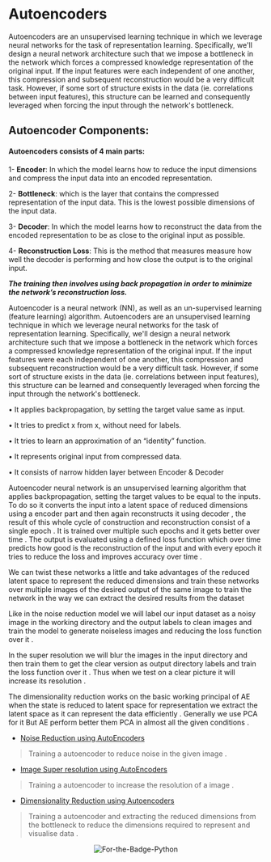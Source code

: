 # Autoencoders

Autoencoders are an unsupervised learning technique in which we leverage neural networks for the task of representation learning.
Specifically, we'll design a neural network architecture such that we impose a bottleneck in the network which forces a compressed knowledge representation of the original input. 
If the input features were each independent of one another, this compression and subsequent reconstruction would be a very difficult task. 
However, if some sort of structure exists in the data (ie. correlations between input features), this structure can be learned and consequently leveraged when 
forcing the input through the network's bottleneck.

## Autoencoder Components:
#### Autoencoders consists of 4 main parts:

1- **Encoder**: In which the model learns how to reduce the input dimensions and compress the input data into an encoded representation.

2- **Bottleneck**: which is the layer that contains the compressed representation of the input data. This is the lowest possible dimensions of the input data.

3- **Decoder**: In which the model learns how to reconstruct the data from the encoded representation to be as close to the original input as possible.

4- **Reconstruction Loss**: This is the method that measures measure how well the decoder is performing and how close the output is to the original input.

_**The training then involves using back propagation in order to minimize the network’s reconstruction loss.**_


Autoencoder is a neural network (NN), as well as an un-supervised learning (feature learning)
algorithm. Autoencoders are an unsupervised learning technique in which we leverage neural
networks for the task of representation learning. Specifically, we'll design a neural network
architecture such that we impose a bottleneck in the network which forces a compressed
knowledge representation of the original input. If the input features were each independent of
one another, this compression and subsequent reconstruction would be a very difficult task.
However, if some sort of structure exists in the data (ie. correlations between input features), this
structure can be learned and consequently leveraged when forcing the input through the
network's bottleneck.

• It applies backpropagation, by setting the target value same as input.

• It tries to predict x from x, without need for labels.

• It tries to learn an approximation of an “identity” function.

• It represents original input from compressed data.

• It consists of narrow hidden layer between Encoder & Decoder







Autoencoder neural network is an unsupervised learning algorithm that applies backpropagation,
setting the target values to be equal to the inputs.
To do so it converts the input into a latent space of reduced dimensions using a encoder part and
then again reconstructs it using decoder , the result of this whole cycle of construction and
reconstruction consist of a single epoch . It is trained over multiple such epochs and it gets better
over time .
The output is evaluated using a defined loss function which over time predicts how good is the
reconstruction of the input and with every epoch it tries to reduce the loss and improves accuracy
over time . 

We can twist these networks a little and take advantages of the reduced latent space to represent
the reduced dimensions and train these networks over multiple images of the desired output of
the same image to train the network in the way we can extract the desired results from the dataset



 Like in the noise reduction model we will label our input dataset as a noisy image in the working directory and the output labels to clean images and train the model to generate noiseless images and reducing the loss function over it .
 

 In the super resolution we will blur the images in the input directory and then train them to get the clear version as output directory labels and train the loss function over it . Thus when we test on a clear picture it will increase its resolution .



The dimensionality reduction works on the basic working principal of AE when the state is reduced to latent space for representation we extract the latent space as it can represent the data efficiently . Generally we use PCA for it But AE perform better them PCA in almost all the given conditions . 





 * [Noise Reduction using AutoEncoders](http://github.com/Storiesbyharshit/Data-Science-Portfolio/tree/master/AutoEncoders/Noise-Reduction-using-Autoencoders)
 > Training a autoencoder to reduce noise in the given image .
 
 * [Image Super resolution using AutoEncoders](http://github.com/Storiesbyharshit/Data-Science-Portfolio/tree/master/AutoEncoders/Image-SuperResolution-using-AutoEncoders)
 > Training a autoencoder to increase the resolution of a image .
 
 * [Dimensionality Reduction using Autoencoders](http://github.com/Storiesbyharshit/Data-Science-Portfolio/tree/master/AutoEncoders/Dimensionality-Reduction-using-AutoEncoders)

 > Training a autoencoder and extracting the reduced dimensions from the bottleneck to reduce the dimensions required to represent and visualise data .


<p align="center">
  <img alt="For-the-Badge-Python" src="http://ForTheBadge.com/images/badges/made-with-python.svg">
  
</p>
